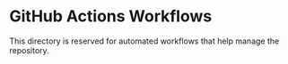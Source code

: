 # GitHub Actions Workflows

This directory is reserved for automated workflows that help manage the repository.